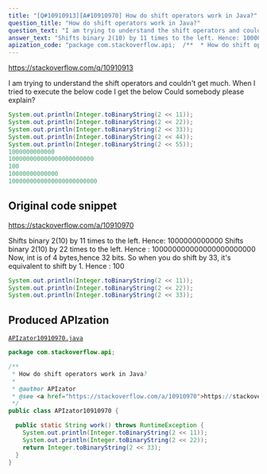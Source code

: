 ```yaml
---
title: "[Q#10910913][A#10910970] How do shift operators work in Java?"
question_title: "How do shift operators work in Java?"
question_text: "I am trying to understand the shift operators and couldn't get much. When I tried to execute the below code I get the below Could somebody please explain?"
answer_text: "Shifts binary 2(10) by 11 times to the left. Hence: 1000000000000 Shifts binary 2(10) by 22 times to the left. Hence : 100000000000000000000000 Now, int is of 4 bytes,hence 32 bits. So when you do shift by 33, it's equivalent to shift by 1. Hence : 100"
apization_code: "package com.stackoverflow.api;  /**  * How do shift operators work in Java?  *  * @author APIzator  * @see <a href=\"https://stackoverflow.com/a/10910970\">https://stackoverflow.com/a/10910970</a>  */ public class APIzator10910970 {    public static String work() throws RuntimeException {     System.out.println(Integer.toBinaryString(2 << 11));     System.out.println(Integer.toBinaryString(2 << 22));     return Integer.toBinaryString(2 << 33);   } }"
---
```


https://stackoverflow.com/q/10910913

I am trying to understand the shift operators and couldn&#x27;t get much.
When I tried to execute the below code
I get the below
Could somebody please explain?


```java
System.out.println(Integer.toBinaryString(2 << 11));
System.out.println(Integer.toBinaryString(2 << 22));
System.out.println(Integer.toBinaryString(2 << 33));
System.out.println(Integer.toBinaryString(2 << 44));
System.out.println(Integer.toBinaryString(2 << 55));
1000000000000    
100000000000000000000000    
100    
10000000000000    
1000000000000000000000000
```


## Original code snippet

https://stackoverflow.com/a/10910970

Shifts binary 2(10) by 11 times to the left. Hence: 1000000000000
Shifts binary 2(10) by 22 times to the left. Hence : 100000000000000000000000
Now, int is of 4 bytes,hence 32 bits. So when you do shift by 33, it&#x27;s equivalent to shift by 1. Hence : 100

```java
System.out.println(Integer.toBinaryString(2 << 11));
System.out.println(Integer.toBinaryString(2 << 22));
System.out.println(Integer.toBinaryString(2 << 33));
```

## Produced APIzation

[`APIzator10910970.java`](https://github.com/pasqualesalza/apization-temp-data/raw/master/apizations/java/APIzator10910970.java)

```java
package com.stackoverflow.api;

/**
 * How do shift operators work in Java?
 *
 * @author APIzator
 * @see <a href="https://stackoverflow.com/a/10910970">https://stackoverflow.com/a/10910970</a>
 */
public class APIzator10910970 {

  public static String work() throws RuntimeException {
    System.out.println(Integer.toBinaryString(2 << 11));
    System.out.println(Integer.toBinaryString(2 << 22));
    return Integer.toBinaryString(2 << 33);
  }
}

```